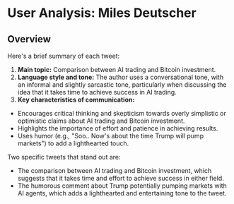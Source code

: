 # User Analysis: Miles Deutscher

## Overview

Here's a brief summary of each tweet:

1. **Main topic:** Comparison between AI trading and Bitcoin investment.
2. **Language style and tone:** The author uses a conversational tone, with an informal and slightly sarcastic tone, particularly when discussing the idea that it takes time to achieve success in AI trading.
3. **Key characteristics of communication:**
- Encourages critical thinking and skepticism towards overly simplistic or optimistic claims about AI trading and Bitcoin investment.
- Highlights the importance of effort and patience in achieving results.
- Uses humor (e.g., "Soo.. Now's about the time Trump will pump markets") to add a lighthearted touch.

Two specific tweets that stand out are:

* The comparison between AI trading and Bitcoin investment, which suggests that it takes time and effort to achieve success in either field.
* The humorous comment about Trump potentially pumping markets with AI agents, which adds a lighthearted and entertaining tone to the tweet.